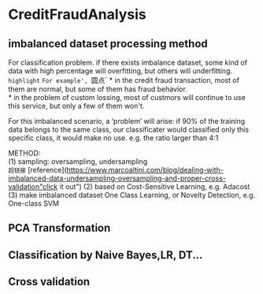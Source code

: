 # CreditFraudAnalysis
## imbalanced dataset processing method
For classification problem. if there exists imbalance dataset, some kind of data with high percentage will overfitting, but others will underfitting. <br>
```highlight```
    `For example',
    `圆点`
     * in the credit fraud transaction, most of them are normal, but some of them has fraud behavior.<br>
     * in the problem of custom lossing, most of custmors will continue to use this service, but only a few of them won't.<br>

For this imbalanced scenario,  a ‘problem’ will arise: if 90% of the training data belongs to the same class, our classificater would classified only this specific class, it would make no use. e.g. the ratio larger than 4:1<br>

METHOD:<br>
(1) sampling: oversampling, undersampling<br>
`超链接`
[reference](https://www.marcoaltini.com/blog/dealing-with-imbalanced-data-undersampling-oversampling-and-proper-cross-validation"click it out")
(2) based on Cost-Sensitive Learning, e.g. Adacost<br>
(3) make imbalanced dataset One Class Learning, or Novelty Detection, e.g. One-class SVM<br>

## PCA  Transformation
## Classification by Naive Bayes,LR, DT...
## Cross validation
